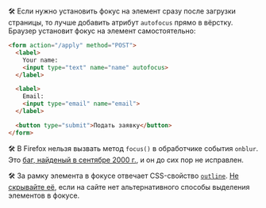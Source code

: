 🛠 Если нужно установить фокус на элемент сразу после загрузки страницы, то лучше добавить атрибут `autofocus` прямо в вёрстку. Браузер установит фокус на элемент самостоятельно:

```html
<form action="/apply" method="POST">
  <label>
    Your name:
    <input type="text" name="name" autofocus>
  </label>

  <label>
    Email:
    <input type="email" name="email">
  </label>

  <button type="submit">Подать заявку</button>
</form>
```

🛠 В Firefox нельзя вызвать метод `focus()` в обработчике события `onblur`. Это [баг, найденый в сентябре 2000 г.](https://bugzilla.mozilla.org/show_bug.cgi?id=53579), и он до сих пор не исправлен.

🛠 За рамку элемента в фокусе отвечает CSS-свойство [`outline`](/css/outline). [Не скрывайте её](http://www.outlinenone.com/), если на сайте нет альтернативного способы выделения элементов в фокусе.
